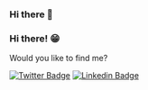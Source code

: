 ### Hi there 👋

<!--
**juliano1/juliano1** is a ✨ _special_ ✨ repository because its `README.md` (this file) appears on your GitHub profile.

Here are some ideas to get you started:

- 🔭 I’m currently working on ...
- 🌱 I’m currently learning ...
- 👯 I’m looking to collaborate on ...
- 🤔 I’m looking for help with ...
- 💬 Ask me about ...
- 📫 How to reach me: ...
- 😄 Pronouns: ...
- ⚡ Fun fact: ...
-->

### Hi there! 😁




Would you like to find me?


[![Twitter Badge](https://img.shields.io/badge/-Twitter-1ca0f1?style=flat-square&labelColor=1ca0f1&logo=twitter&logoColor=white&link=https://twitter.com/julianojjpp)](https://twitter.com/julianojjpp)
[![Linkedin Badge](https://img.shields.io/badge/-LinkedIn-blue?style=flat-square&logo=Linkedin&logoColor=white&link=https://www.linkedin.com/in/juliano-paulo-93604a3a)](https://www.linkedin.com/in/juliano-paulo-93604a3a)
